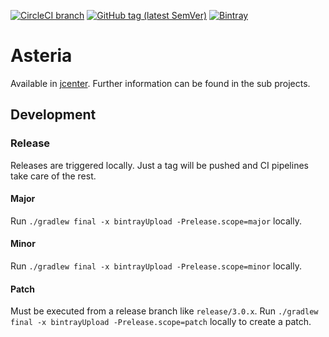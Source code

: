 [![CircleCI branch](https://img.shields.io/circleci/project/github/leftshiftone/asteria/master.svg?style=flat-square)](https://circleci.com/gh/leftshiftone/asteria)
[![GitHub tag (latest SemVer)](https://img.shields.io/github/tag/leftshiftone/asteria.svg?style=flat-square)](https://github.com/leftshiftone/asteria/tags)
[![Bintray](https://img.shields.io/badge/dynamic/json.svg?label=bintray&query=name&style=flat-square&url=https%3A%2F%2Fapi.bintray.com%2Fpackages%2Fleftshiftone%2Fasteria%2Fone.leftshift.asteria.asteria-version%2Fversions%2F_latest)](https://bintray.com/leftshiftone/asteria/one.leftshift.asteria.asteria-version/_latestVersion)

# Asteria

Available in [jcenter](https://bintray.com/leftshiftone/asteria). Further information can be found in the sub projects.

## Development

### Release
Releases are triggered locally. Just a tag will be pushed and CI pipelines take care of the rest.

#### Major
Run `./gradlew final -x bintrayUpload -Prelease.scope=major` locally.

#### Minor
Run `./gradlew final -x bintrayUpload -Prelease.scope=minor` locally.

#### Patch
Must be executed from a release branch like `release/3.0.x`.
Run `./gradlew final -x bintrayUpload -Prelease.scope=patch` locally to create a patch.
